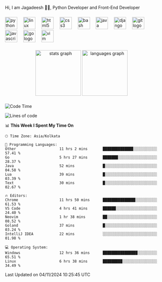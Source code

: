 <p align="left">Hi, I am Jagadeesh 👾👾, Python Developer and Front-End Developer </p>

###

<div align="left">
  <img src="https://cdn.jsdelivr.net/gh/devicons/devicon/icons/python/python-original.svg" height="40" alt="python logo"  />
  <img width="12" />
  <img src="https://cdn.jsdelivr.net/gh/devicons/devicon/icons/linux/linux-original.svg" height="40" alt="linux logo"  />
  <img width="12" />
  <img src="https://cdn.jsdelivr.net/gh/devicons/devicon/icons/html5/html5-original.svg" height="40" alt="html5 logo"  />
  <img width="12" />
  <img src="https://cdn.jsdelivr.net/gh/devicons/devicon/icons/css3/css3-original.svg" height="40" alt="css3 logo"  />
  <img width="12" />
  <img src="https://cdn.jsdelivr.net/gh/devicons/devicon/icons/bash/bash-original.svg" height="40" alt="bash logo"  />
  <img width="12" />
  <img src="https://cdn.jsdelivr.net/gh/devicons/devicon/icons/java/java-original.svg" height="40" alt="java logo"  />
  <img width="12" />
  <img src="https://cdn.jsdelivr.net/gh/devicons/devicon/icons/django/django-plain.svg" height="40" alt="django logo"  />
  <img width="12" />
  <img src="https://cdn.jsdelivr.net/gh/devicons/devicon/icons/git/git-original.svg" height="40" alt="git logo"  />
  <img width="12" />
  <img src="https://cdn.jsdelivr.net/gh/devicons/devicon/icons/javascript/javascript-original.svg" height="40" alt="javascript logo"  />
  <img width="12" />
  <img src="https://cdn.jsdelivr.net/gh/devicons/devicon/icons/go/go-original.svg" height="40" alt="go logo"  />
  <img width="12" />
  <img src="https://cdn.jsdelivr.net/gh/devicons/devicon/icons/vim/vim-original.svg" height="40" alt="vim logo"  />
</div>

###

<div align="center">
  <img src="https://github-readme-stats.vercel.app/api?username=JagadeeshKEEE&hide_title=false&hide_rank=false&show_icons=true&include_all_commits=true&count_private=true&disable_animations=false&theme=dracula&locale=en&hide_border=false&order=1" height="150" alt="stats graph"  />
  <img src="https://github-readme-stats.vercel.app/api/top-langs?username=JagadeeshKEEE&locale=en&hide_title=false&layout=compact&card_width=320&langs_count=5&theme=dracula&hide_border=false&order=2" height="150" alt="languages graph"  />
</div>

###
<!--START_SECTION:waka-->
![Code Time](http://img.shields.io/badge/Code%20Time-374%20hrs%2049%20mins-blue)

![Lines of code](https://img.shields.io/badge/From%20Hello%20World%20I%27ve%20Written-970%20lines%20of%20code-blue)

📊 **This Week I Spent My Time On** 

```text
🕑︎ Time Zone: Asia/Kolkata

💬 Programming Languages: 
Other                    11 hrs 2 mins       ██████████████░░░░░░░░░░░   57.41 % 
Go                       5 hrs 27 mins       ███████░░░░░░░░░░░░░░░░░░   28.37 % 
Java                     52 mins             █░░░░░░░░░░░░░░░░░░░░░░░░   04.58 % 
Lua                      39 mins             █░░░░░░░░░░░░░░░░░░░░░░░░   03.39 % 
Text                     30 mins             █░░░░░░░░░░░░░░░░░░░░░░░░   02.67 % 

🔥 Editors: 
Chrome                   11 hrs 50 mins      ███████████████░░░░░░░░░░   61.53 % 
VS Code                  4 hrs 41 mins       ██████░░░░░░░░░░░░░░░░░░░   24.40 % 
Neovim                   1 hr 38 mins        ██░░░░░░░░░░░░░░░░░░░░░░░   08.52 % 
Goland                   37 mins             █░░░░░░░░░░░░░░░░░░░░░░░░   03.24 % 
IntelliJ IDEA            22 mins             ░░░░░░░░░░░░░░░░░░░░░░░░░   01.98 % 

💻 Operating System: 
Windows                  12 hrs 36 mins      ████████████████░░░░░░░░░   65.51 % 
Linux                    6 hrs 38 mins       █████████░░░░░░░░░░░░░░░░   34.49 % 
```


 Last Updated on 04/11/2024 10:25:45 UTC
<!--END_SECTION:waka-->

